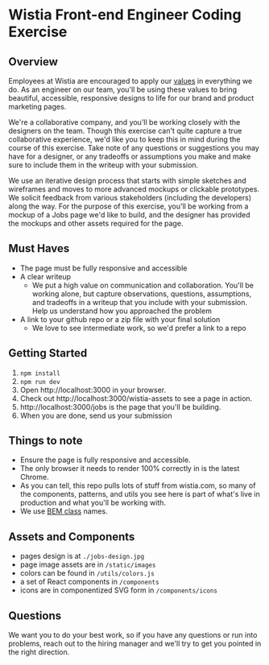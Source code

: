 # Wistia Front-end Engineer Coding Exercise

## Overview
Employees at Wistia are encouraged to apply our [values](https://wistia.com/about/values) in everything we do.  As an engineer on our team, you'll be using these values to bring beautiful, accessible, responsive designs to life for our brand and product marketing pages.

We're a collaborative company, and you'll be working closely with the designers on the team.  Though this exercise can't quite capture a true collaborative experience, we'd like you to keep this in mind during the course of this exercise.  Take note of any questions or suggestions you may have for a designer, or any tradeoffs or assumptions you make and make sure to include them in the writeup with your submission.

We use an iterative design process that starts with simple sketches and wireframes and moves to more advanced mockups or clickable prototypes.  We solicit feedback from various stakeholders (including the developers) along the way.  For the purpose of this exercise, you'll be working from a mockup of a Jobs page we'd like to build, and the designer has provided the mockups and other assets required for the page.

## Must Haves

- The page must be fully responsive and accessible
- A clear writeup
    - We put a high value on communication and collaboration.  You'll be working alone, but capture observations, questions, assumptions, and tradeoffs in a writeup that you include with your submission.  Help us understand how you approached the problem
- A link to your github repo or a zip file with your final solution
    - We love to see intermediate work, so we'd prefer a link to a repo

## Getting Started

1. `npm install`
2. `npm run dev`
3. Open http://localhost:3000 in your browser.
4. Check out http://localhost:3000/wistia-assets to see a page in action.
5. http://localhost:3000/jobs is the page that you'll be building.
6. When you are done, send us your submission

## Things to note

- Ensure the page is fully responsive and accessible.
- The only browser it needs to render 100% correctly in is the latest Chrome.
- As you can tell, this repo pulls lots of stuff from wistia.com, so many of the components, patterns, and utils you see here is part of what's live in production and what you'll be working with.
- We use [BEM class](http://getbem.com/naming/) names.

## Assets and Components

- pages design is at `./jobs-design.jpg`
- page image assets are in `/static/images`
- colors can be found in `/utils/colors.js`
- a set of React components in `/components`
- icons are in componentized SVG form in `/components/icons`

## Questions

We want you to do your best work, so if you have any questions or run into problems, reach out to the hiring manager and we'll try to get you pointed in the right direction.
